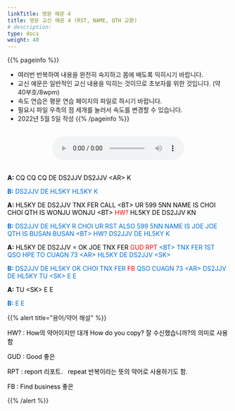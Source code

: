 ```yaml
---
linkTitle: 영문 예문 4
title: 영문 교신 예문 4 (RST, NAME, QTH 교환)
# description: 
type: docs
weight: 40
---
```


{{% pageinfo %}}
- 여러번 반복하여 내용을 완전히 숙지하고 몸에 배도록 익히시기 바랍니다.
- 교신 예문은 일반적인 교신 내용을 익히는 것이므로 초보자를 위한 것입니다. (약 40부호/8wpm)
- 속도 연습은 평문 연습 페이지의 파일로 하시기 바랍니다.
- 필요시 파일 우측의 점 세개를 눌러서 속도를 변경할 수 있습니다.
- 2022년 5월 5일 작성
{{% /pageinfo %}}

<br>

<center><audio src="https://blog.kakaocdn.net/dn/nr6b1/btrBuy0V7Kr/IwJJkFmyUtdt88KB97x3i1/tfile.mp3" controls="controls"></audio></center>
<br>
<p data-ke-size="size16"><span style="color: #000000;"><b>A:</b> CQ CQ CQ DE DS2JJV DS2JJV &lt;AR&gt; K</span></p>
<p data-ke-size="size16"><span style="color: #006dd7;"><b>B:</b> DS2JJV DE HL5KY HL5KY K</span></p>
<p data-ke-size="size16"><span style="color: #000000;"><b>A:</b> HL5KY DE DS2JJV TNX FER CALL &lt;BT&gt; UR 599 5NN NAME IS CHOI CHOI QTH IS WONJU WONJU &lt;BT&gt; <span style="color: red;">HW?</span><span style="color: #000000;"> HL5KY DE DS2JJV KN</span></p>
<p data-ke-size="size16"><span style="color: #006dd7;"><b>B:</b> DS2JJV DE HL5KY R CHOI UR RST ALSO 599 5NN NAME IS JOE JOE QTH IS BUSAN BUSAN &lt;BT&gt; HW? DS2JJV DE HL5KY K</span></p>
<p data-ke-size="size16"><span style="color: #000000;"><b>A:</b> HL5KY DE DS2JJV = OK JOE TNX FER <span style="color: red;">GUD RPT</span><span style="color: #006dd7;"> &lt;BT&gt; TNX FER 1ST QSO HPE TO CUAGN 73 &lt;AR&gt; HL5KY DE DS2JJV &lt;SK&gt;</span></p>
<p data-ke-size="size16"><span style="color: #006dd7;"><b>B:</b> DS2JJV DE HL5KY OK CHOI TNX FER <span style="color: red;">FB</span><span style="color: #006dd7;"> QSO CUAGN 73 &lt;AR&gt; DS2JJV DE HL5KY TU &lt;SK&gt; E E</span></p>
<p data-ke-size="size16"><span style="color: #000000;"><b>A:</b> TU &lt;SK&gt; E E</span></p>
<p data-ke-size="size16"><span style="color: #006dd7;"><b>B:</b> E E</span></p>

{{% alert title="용어/약어 해설" %}}
<p data-ke-size="size16">
<p data-ke-size="size16"><span style="color: #000000;">HW? : How의 약어이지만 대개 How do you copy? 잘 수신했습니까?의 의미로 사용함</span></p>
<p data-ke-size="size16"><span style="color: #000000;">GUD : Good 좋은</span></p>
<p data-ke-size="size16"><span style="color: #000000;">RPT : report 리포트.&nbsp;&nbsp;  repeat 반복이라는 뜻의 약어로 사용하기도 함.</span></p>
<p data-ke-size="size16"><span style="color: #000000;">FB : Find business 좋은</span></p>
{{% /alert %}}
